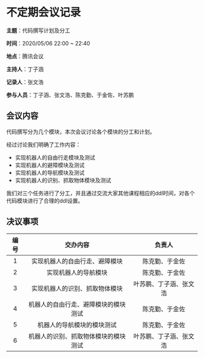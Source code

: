 # 不定期会议记录

**主题**：代码撰写计划及分工

**时间**：2020/05/06 22:00 ~ 22:40

**地点**：腾讯会议

**主持人**：丁子涵

**记录人**：张文浩

**参与人员**：丁子涵、张文浩、陈克勤、于金佐、叶苏鹏

## 会议内容

代码撰写分为几个模块，本次会议讨论各个模块的分工和计划。

经过讨论我们明确了工作内容：

- 实现机器人的自由行走模块及测试
- 实现机器人的避障模块及测试
- 实现机器人的导航模块及测试
- 实现机器人的识别、抓取物体模块及测试

我们对三个任务进行了分工，并且通过交流大家其他课程相应的ddl时间，对各个代码模块进行了合理的ddl设置。

## 决议事项

| 编号 | 交办内容 | 负责人 |
| :-: | :-:       | :-:      |
| 1 | 实现机器人的自由行走、避障模块 |  陈克勤、于金佐  |
| 2 | 实现机器人的导航模块 | 陈克勤、于金佐 |
| 3 | 实现机器人的识别、抓取物体模块 | 叶苏鹏、丁子涵、张文浩 |
| 4 | 机器人的自由行走、避障模块的模块测试 | 陈克勤、于金佐 |
| 5 | 机器人的导航模块的模块测试 | 陈克勤、于金佐 |
| 6 | 机器人的识别、抓取物体模块的模块测试 | 叶苏鹏、丁子涵、张文浩 |

